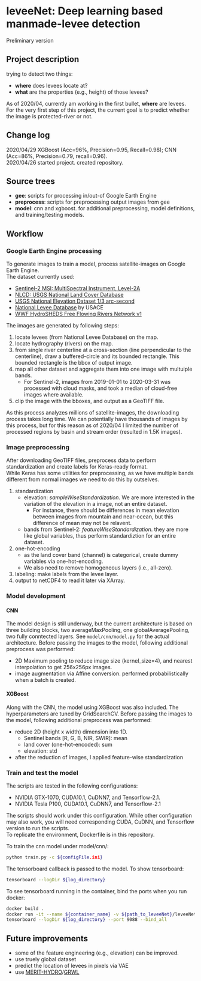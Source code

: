# leveeNet: Deep learning based manmade-levee detection  
Preliminary version   
## Project description  
trying to detect two things:  
- **where** does levees locate at?  
- **what** are the properties (e.g., height) of those levees?  
  
As of 2020/04, currently am working in the first bullet, **where** are levees.  
For the very first step of this project, the current goal is to predict whether the image is protected-river or not.  
  
## Change log  
2020/04/29 XGBoost (Acc=96%, Precision=0.95, Recall=0.98); CNN (Acc=86%, Precision=0.79, recall=0.96).  
2020/04/26 started project. created repository.  
  
## Source trees  
- **gee**: scripts for processing in/out-of Google Earth Engine  
- **preprocess**: scripts for preprocessing output images from gee  
- **model**: cnn and xgboost. for additional preprocessing, model definitions, and training/testing models.  
  
## Workflow  
### Google Earth Engine processing  
To generate images to train a model, process satellite-images on Google Earth Engine.  
The dataset currently used:  
- [Sentinel-2 MSI: MultiSpectral Instrument, Level-2A](https://developers.google.com/earth-engine/datasets/catalog/COPERNICUS_S2_SR)
- [NLCD: USGS National Land Cover Database](https://developers.google.com/earth-engine/datasets/catalog/USGS_NLCD)
- [USGS National Elevation Dataset 1/3 arc-second](https://developers.google.com/earth-engine/datasets/catalog/USGS_NED)
- [National Levee Database](https://levees.sec.usace.army.mil/#/) by USACE  
- [WWF HydroSHEDS Free Flowing Rivers Network v1](https://developers.google.com/earth-engine/datasets/catalog/WWF_HydroSHEDS_v1_FreeFlowingRivers)  
  
The images are generated by following steps:  
1. locate levees (from National Levee Database) on the map.  
2. locate hydrography (rivers) on the map.  
3. from single river centerline at a cross-section (line perpendicular to the centerline), draw a buffered-circle and its bounded rectangle. This bounded rectangle is the bbox of output image.  
4. map all other dataset and aggregate them into one image with multuiple bands.  
   - For Sentinel-2, images from 2019-01-01 to 2020-03-31 was processed with cloud masks, and took a median of cloud-free images where available.  
5. clip the image with the bboxes, and output as a GeoTIFF file.  

As this process analyzes millions of satellite-images, the downloading process takes long time. We can potentially have thousands of images by this process, but for this reason as of 2020/04 I limited the number of processed regions by basin and stream order (resulted in 1.5K images).  
  
### Image preprocessing  
After downloading GeoTIFF files, preprocess data to perform standardization and create labels for Keras-ready format.  
While Keras has some utilities for preprocessing, as we have multiple bands different from normal images we need to do this by outselves.  
1. standardization 
   - elevation: *sampleWiseStandardization*. We are more interested in the variation of the elevation in a image, not an entire dataset. 
     - For instance, there should be differences in mean elevation between images from mountain and near-ocean, but this difference of mean may not be relavent.   
   - bands from Sentinel-2: *featureWiseStandardization*. they are more like global variables, thus perform standardiztion for an entire dataset.  
2. one-hot-encoding
   - as the land cover band (channel) is categorical, create dummy variables via one-hot-encoding. 
   - We also need to remove homogeneous layers (i.e., all-zero).  
3. labeling: make labels from the levee layer.  
4. output to netCDF4 to read it later via XArray.  
   
### Model development  
#### CNN
The model design is still underway, but the current architecture is based on three building blocks, two averageMaxPooling, one globalAveragePooling, two fully conntected layers. See `model/cnn/model.py` for the actual architecture. Before passing the images to the model, following additional preprocess was performed:
   - 2D Maximum pooling to reduce image size (kernel_size=4), and nearest interpolation to get 256x256px images.
   - image augmentation via Affine conversion. performed probabilistically when a batch is created.  
  
#### XGBoost  
Along with the CNN, the model using XGBoost was also included. The hyperparameters are tuned by GridSearchCV. Before passing the images to the model, following additional preprocess was performed:  
   - reduce 2D (height x width) dimension into 1D.  
     - Sentinel bands [R, G, B, NIR, SWIR]: mean
     - land cover (one-hot-encoded): sum
     - elevation: std
   - after the reduction of images, I applied feature-wise standardization  
  
### Train and test the model  
The scripts are tested in the following configurations:
   - NVIDIA GTX-1070, CUDA10.1, CuDNN7, and Tensorflow-2.1.  
   - NVIDIA Tesla P100, CUDA10.1, CuDNN7, and Tensorflow-2.1  
  
The scripts should work under this configuration. While other configuration may also work, you will need corresponding CUDA, CuDNN, and Tensorflow version to run the scripts.  
To replicate the environment, Dockerfile is in this repository.  
  
To train the cnn model under model/cnn/:  
```bash  
python train.py -c ${configFile.ini}
```
  
The tensorboard callback is passed to the model. To show tensorboard:  
```bash
tensorboard --logDir ${log_directory}
```
  
To see tensorboard running in the container, bind the ports when you run docker:  
```bash
docker build .
docker run -it --name ${container_name} -v ${path_to_leveeNet}/leveeNet:/opt/analysis/leveeNet -p 9088:9088
tensorboard --logDir ${log_directory} --port 9088 --bind_all
```
  

## Future improvements  
- some of the feature engineering (e.g., elevation) can be improved.  
- use truely global dataset
- predict the location of levees in pixels via VAE  
- use [MERIT-HYDRO](https://agupubs.onlinelibrary.wiley.com/doi/full/10.1029/2019WR024873)/[GRWL](https://science.sciencemag.org/content/361/6402/585) 
